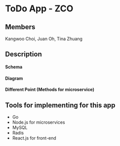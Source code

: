 # ToDo App - ZCO

## Members
Kangwoo Choi, Juan Oh, Tina Zhuang

## Description

#### Schema 

#### Diagram

#### Different Point (Methods for microservice)

## Tools for implementing for this app
<ul>
    <li>Go</li>
    <li>Node.js for microservices</li>
    <li>MySQL</li>
    <li>Radis</li>
    <li>React.js for front-end</li>
</ul>

